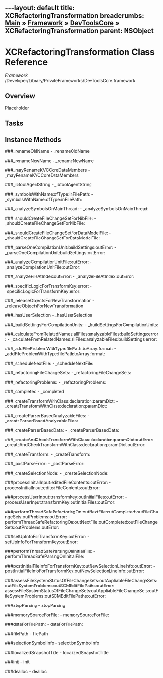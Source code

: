 ---layout: default
title: XCRefactoringTransformation
breadcrumbs: <a href="/index.html">Main</a> &raquo; <a href="/Frameworks.html">Framework</a> &raquo; <a href="/Frameworks/DevToolsCore.html">DevToolsCore</a> &raquo; XCRefactoringTransformation
parent: NSObject 
---
# XCRefactoringTransformation Class Reference

*Framework* /Developer/Library/PrivateFrameworks/DevToolsCore.framework

## Overview

Placeholder

## Tasks

## Instance Methods

<a name="-_renameOldName"></a>
###_renameOldName
    - _renameOldName

<a name="-_renameNewName"></a>
###_renameNewName
    - _renameNewName

<a name="-_mayRenameKVCCoreDataMembers"></a>
###_mayRenameKVCCoreDataMembers
    - _mayRenameKVCCoreDataMembers

<a name="-_ibtoolAgentString"></a>
###_ibtoolAgentString
    - _ibtoolAgentString

<a name="-_symbolsWithName:ofType:inFilePath:"></a>
###_symbolsWithName:ofType:inFilePath:
    - _symbolsWithName:ofType:inFilePath:

<a name="-_analyzeSymbolsOnMainThread:"></a>
###_analyzeSymbolsOnMainThread:
    - _analyzeSymbolsOnMainThread:

<a name="-_shouldCreateFileChangeSetForNibFile:"></a>
###_shouldCreateFileChangeSetForNibFile:
    - _shouldCreateFileChangeSetForNibFile:

<a name="-_shouldCreateFileChangeSetForDataModelFile:"></a>
###_shouldCreateFileChangeSetForDataModelFile:
    - _shouldCreateFileChangeSetForDataModelFile:

<a name="-_parseOneCompilationUnit:buildSettings:outError:"></a>
###_parseOneCompilationUnit:buildSettings:outError:
    - _parseOneCompilationUnit:buildSettings:outError:

<a name="-_analyzeCompilationUnitFile:outError:"></a>
###_analyzeCompilationUnitFile:outError:
    - _analyzeCompilationUnitFile:outError:

<a name="-_analyzeFileAtIndex:outError:"></a>
###_analyzeFileAtIndex:outError:
    - _analyzeFileAtIndex:outError:

<a name="-_specificLogicForTransformKey:error:"></a>
###_specificLogicForTransformKey:error:
    - _specificLogicForTransformKey:error:

<a name="-_releaseObjectsForNewTransformation"></a>
###_releaseObjectsForNewTransformation
    - _releaseObjectsForNewTransformation

<a name="-_hasUserSelection"></a>
###_hasUserSelection
    - _hasUserSelection

<a name="-_buildSettingsForCompilationUnits:"></a>
###_buildSettingsForCompilationUnits:
    - _buildSettingsForCompilationUnits:

<a name="-_calculateFromRelatedNames:allFiles:analyzableFiles:buildSettings:error:"></a>
###_calculateFromRelatedNames:allFiles:analyzableFiles:buildSettings:error:
    - _calculateFromRelatedNames:allFiles:analyzableFiles:buildSettings:error:

<a name="-_addFileProblemWithType:filePath:toArray:format:"></a>
###_addFileProblemWithType:filePath:toArray:format:
    - _addFileProblemWithType:filePath:toArray:format:

<a name="-_scheduleNextFile:"></a>
###_scheduleNextFile:
    - _scheduleNextFile:

<a name="-_refactoringFileChangeSets:"></a>
###_refactoringFileChangeSets:
    - _refactoringFileChangeSets:

<a name="-_refactoringProblems:"></a>
###_refactoringProblems:
    - _refactoringProblems:

<a name="-_completed"></a>
###_completed
    - _completed

<a name="-_createTransformWithClass:declaration:paramDict:"></a>
###_createTransformWithClass:declaration:paramDict:
    - _createTransformWithClass:declaration:paramDict:

<a name="-_createParserBasedAnalyzableFiles:"></a>
###_createParserBasedAnalyzableFiles:
    - _createParserBasedAnalyzableFiles:

<a name="-_createParserBasedData:"></a>
###_createParserBasedData:
    - _createParserBasedData:

<a name="-_createAndCheckTransformWithClass:declaration:paramDict:outError:"></a>
###_createAndCheckTransformWithClass:declaration:paramDict:outError:
    - _createAndCheckTransformWithClass:declaration:paramDict:outError:

<a name="-_createTransform:"></a>
###_createTransform:
    - _createTransform:

<a name="-_postParseError:"></a>
###_postParseError:
    - _postParseError:

<a name="-_createSelectionNode:"></a>
###_createSelectionNode:
    - _createSelectionNode:

<a name="-processInitialInput:editedFileContents:outError:"></a>
###processInitialInput:editedFileContents:outError:
    - processInitialInput:editedFileContents:outError:

<a name="-processUserInput:transformKey:outInitialFiles:outError:"></a>
###processUserInput:transformKey:outInitialFiles:outError:
    - processUserInput:transformKey:outInitialFiles:outError:

<a name="-performThreadSafeRefactoringOn:outNextFile:outCompleted:outFileChangeSets:outProblems:outError:"></a>
###performThreadSafeRefactoringOn:outNextFile:outCompleted:outFileChangeSets:outProblems:outError:
    - performThreadSafeRefactoringOn:outNextFile:outCompleted:outFileChangeSets:outProblems:outError:

<a name="-setUpInfoForTransformKey:outError:"></a>
###setUpInfoForTransformKey:outError:
    - setUpInfoForTransformKey:outError:

<a name="-performThreadSafeParsingOnInitialFile:"></a>
###performThreadSafeParsingOnInitialFile:
    - performThreadSafeParsingOnInitialFile:

<a name="-postInitialFileInfoForTransformKey:outNewSelectionLineInfo:outError:"></a>
###postInitialFileInfoForTransformKey:outNewSelectionLineInfo:outError:
    - postInitialFileInfoForTransformKey:outNewSelectionLineInfo:outError:

<a name="-assessFileSystemStatusOfFileChangeSets:outAppliableFileChangeSets:outFileSystemProblems:outSCMEditFilePaths:outError:"></a>
###assessFileSystemStatusOfFileChangeSets:outAppliableFileChangeSets:outFileSystemProblems:outSCMEditFilePaths:outError:
    - assessFileSystemStatusOfFileChangeSets:outAppliableFileChangeSets:outFileSystemProblems:outSCMEditFilePaths:outError:

<a name="-stopParsing"></a>
###stopParsing
    - stopParsing

<a name="-memorySourceForFile:"></a>
###memorySourceForFile:
    - memorySourceForFile:

<a name="-dataForFilePath:"></a>
###dataForFilePath:
    - dataForFilePath:

<a name="-filePath"></a>
###filePath
    - filePath

<a name="-selectionSymbolInfo"></a>
###selectionSymbolInfo
    - selectionSymbolInfo

<a name="-localizedSnapshotTitle"></a>
###localizedSnapshotTitle
    - localizedSnapshotTitle

<a name="-init"></a>
###init
    - init

<a name="-dealloc"></a>
###dealloc
    - dealloc

